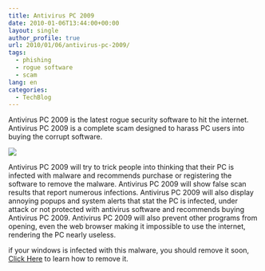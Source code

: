 ```yaml
---
title: Antivirus PC 2009
date: 2010-01-06T13:44:00+00:00
layout: single
author_profile: true
url: 2010/01/06/antivirus-pc-2009/
tags:
  - phishing
  - rogue software
  - scam
lang: en
categories: 
  - TechBlog
---
```

Antivirus PC 2009 is the latest rogue security software to hit the internet. Antivirus PC 2009 is a complete scam designed to harass PC users into buying the corrupt software.

[![](http://4.bp.blogspot.com/_vaUVXcmC3OI/S0SMUWb4m2I/AAAAAAAAAjY/W5UTi_PLdWM/s640/AntivirusPC2009_GUI.jpg)](http://4.bp.blogspot.com/_vaUVXcmC3OI/S0SMUWb4m2I/AAAAAAAAAjY/W5UTi_PLdWM/s1600-h/AntivirusPC2009_GUI.jpg)

Antivirus PC 2009 will try to trick people into thinking that their PC is infected with malware and recommends purchase or registering the software to remove the malware. Antivirus PC 2009 will show false scan results that report numerous infections. Antivirus PC 2009 will also display annoying popups and system alerts that stat the PC is infected, under attack or not protected with antivirus software and recommends buying Antivirus PC 2009. Antivirus PC 2009 will also prevent other programs from opening, even the web browser making it impossible to use the internet, rendering the PC nearly useless.

if your windows is infected with this malware, you should remove it soon, [Click Here](/2011/01/02/malware-removal-guide-for-Windows/) to learn how to remove it.